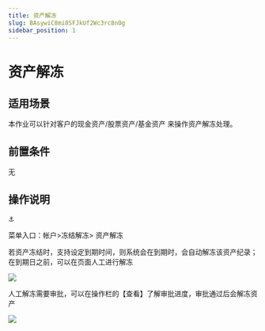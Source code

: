 ```yaml
---
title: 资产解冻
slug: BAsywiC8mi8SFJkUf2Wc3rc8nOg
sidebar_position: 1
---
```



# 资产解冻

## 适用场景

本作业可以针对客户的现金资产/股票资产/基金资产 来操作资产解冻处理。

## 前置条件

无

## 操作说明

<div class="callout callout-bg-6 callout-border-6">
<div class='callout-emoji'>⚓</div>
<p>菜单入口：帐户&gt;冻结解冻&gt; 资产解冻</p>
</div>

若资产冻结时，支持设定到期时间，则系统会在到期时，会自动解冻该资产纪录；在到期日之前，可以在页面人工进行解冻

<img src="/assets/QucWbyE8wo5IW4xS5WncKNxNntg.png" src-width="3084" src-height="1580" align="center"/>

人工解冻需要审批，可以在操作栏的【查看】了解审批进度，审批通过后会解冻资产

<img src="/assets/KQLTbucvho27kVxvjyrckJHXnfe.png" src-width="3114" src-height="1612" align="center"/>

